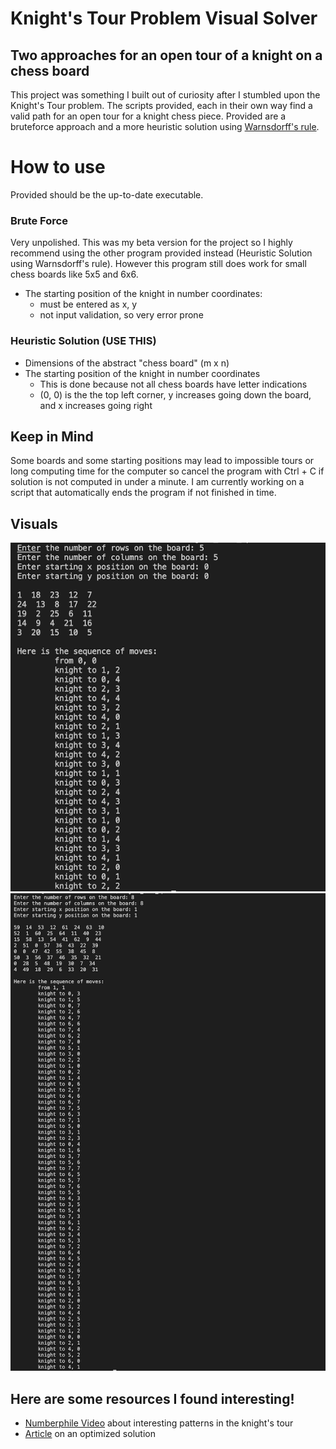 # Knight's Tour Problem Visual Solver

## Two approaches for an open tour of a knight on a chess board

This project was something I built out of curiosity after I stumbled upon the Knight's Tour problem. The scripts
provided, each in their own way find a valid path for an open tour for a knight chess piece. Provided are a 
bruteforce approach and a more heuristic solution using [Warnsdorff's rule](https://en.wikipedia.org/wiki/Knight%27s_tour).

# How to use

Provided should be the up-to-date executable.

### Brute Force

Very unpolished. This was my beta version for the project so I highly recommend using the other program provided instead 
(Heuristic Solution using Warnsdorff's rule). However this program still does work for small chess boards like 5x5 and 6x6.

* The starting position of the knight in number coordinates:
    * must be entered as x, y
    * not input validation, so very error prone

### Heuristic Solution (USE THIS)

* Dimensions of the abstract "chess board" (m x n)
* The starting position of the knight in number coordinates
    * This is done because not all chess boards have letter indications
    * (0, 0) is the the top left corner, y increases going down the board, and x increases going right

## Keep in Mind

Some boards and some starting positions may lead to impossible tours or long computing time for the computer
so cancel the program with Ctrl + C if solution is not computed in under a minute. I am currently working on 
a script that automatically ends the program if not finished in time.
## Visuals
![5x5_Board](five_by_five.png)
![8x8_Board](eight_by_eight.png)

## Here are some resources I found interesting!
 * [Numberphile Video](https://www.youtube.com/watch?v=ab_dY3dZFHM) about interesting patterns in the knight's tour
 * [Article](https://www.sciencedirect.com/science/article/pii/S0166218X04003488) on an optimized solution